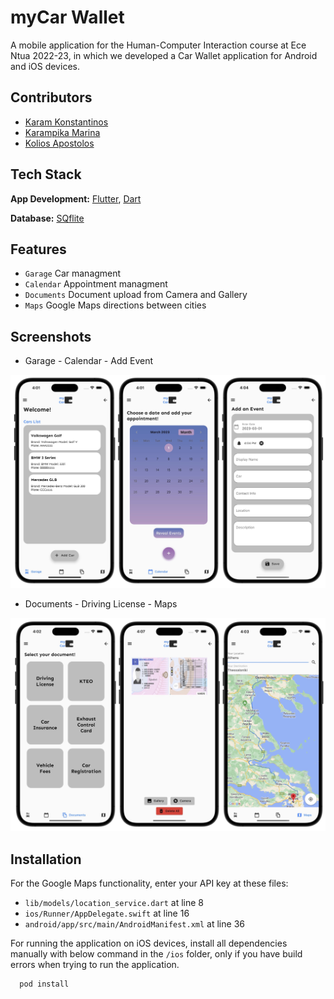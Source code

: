 
# myCar Wallet
A mobile application for the Human-Computer Interaction course at Ece Ntua 2022-23, in which we developed a Car Wallet application for Android and iOS devices.


## Contributors

- [Karam Konstantinos](https://github.com/KostasKram)
- [Karampika Marina](https://github.com/marinakarampika)
- [Kolios Apostolos](https://github.com/apostolos-k)


## Tech Stack

**App Development:** [Flutter](https://flutter.dev/), [Dart](https://dart.dev/)

**Database:** [SQflite](https://pub.dev/packages/sqflite)


## Features

- `Garage` Car managment
- `Calendar` Appointment managment
- `Documents` Document upload from Camera and Gallery 
- `Maps` Google Maps directions between cities


## Screenshots

- Garage - Calendar - Add Event

![Screenshot-1](screenshots/screens-1.jpg)


- Documents - Driving License - Maps

![Screenshot-2](screenshots/screens-2.jpg)


## Installation

For the Google Maps functionality, enter your API key at these files:
- `lib/models/location_service.dart` at line 8
- `ios/Runner/AppDelegate.swift` at line 16
- `android/app/src/main/AndroidManifest.xml` at line 36

For running the application on iOS devices, install all dependencies manually with below command in the `/ios` folder, only if you have build errors when trying to run the application. 

```bash
  pod install
```
    
